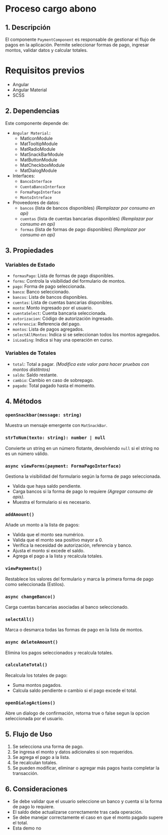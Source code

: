 # Proceso cargo abono 

## 1. Descripción
El componente `PaymentComponent` es responsable de gestionar el flujo de pagos en la aplicación. Permite seleccionar formas de pago, ingresar montos, validar datos y calcular totales.

# Requisitos previos
- Angular
- Angular Material
- SCSS

## 2. Dependencias
Este componente depende de:
- `Angular Material:`
  - MatIconModule
  - MatTooltipModule
  - MatRadioModule
  - MatSnackBarModule
  - MatButtonModule
  - MatCheckboxModule
  - MatDialogModule
- Interfaces:
  - `BancoInterface`
  - `CuentaBancoInterface`
  - `FormaPagoInterface`
  - `MontoIntreface`
- Proveedores de datos:
  - `bancos` (lista de bancos disponibles) *(Remplazar por consumo en api)*
  - `cuentas` (lista de cuentas bancarias disponibles) *(Remplazar por consumo en api)*
  - `formas` (lista de formas de pago disponibles) *(Remplazar por consumo en api)*

## 3. Propiedades
### Variables de Estado
- `formasPago`: Lista de formas de pago disponibles.
- `forms`: Controla la visibilidad del formulario de montos.
- `pago`: Forma de pago seleccionada.
- `banco`: Banco seleccionado.
- `bancos`: Lista de bancos disponibles.
- `cuentas`: Lista de cuentas bancarias disponibles.
- `monto`: Monto ingresado por el usuario.
- `cuentaSelect`: Cuenta bancaria seleccionada.
- `autorizacion`: Código de autorización ingresado.
- `referencia`: Referencia del pago.
- `montos`: Lista de pagos agregados.
- `selectAllMontos`: Indica si se seleccionan todos los montos agregados.
- `isLoading`: Indica si hay una operación en curso.

### Variables de Totales
- `total`: Total a pagar. *(Modifica este valor para hacer pruebas con montos distitntos)*
- `saldo`: Saldo restante.
- `cambio`: Cambio en caso de sobrepago.
- `pagado`: Total pagado hasta el momento.

## 4. Métodos
### `openSnackbar(message: string)`
Muestra un mensaje emergente con `MatSnackBar`.

### `strToNum(texto: string): number | null`
Convierte un string en un número flotante, devolviendo `null` si el string no es un número válido.

### `async viewForms(payment: FormaPagoInterface)`
Gestiona la visibilidad del formulario según la forma de pago seleccionada.
- Valida que haya saldo pendiente.
- Carga bancos si la forma de pago lo requiere *(Agregar consumo de apis)*.
- Muestra el formulario si es necesario.

### `addAmount()`
Añade un monto a la lista de pagos:
- Valida que el monto sea numérico.
- Valida que el monto sea positivo mayor a 0.
- Verifica la necesidad de autorización, referencia y banco.
- Ajusta el monto si excede el saldo.
- Agrega el pago a la lista y recalcula totales.

### `viewPayments()`
Restablece los valores del formulario y marca la primera forma de pago como seleccionada (Estilos).

### `async changeBanco()`
Carga cuentas bancarias asociadas al banco seleccionado.

### `selectAll()`
Marca o desmarca todas las formas de pago en la lista de montos.

### `async deleteAmount()`
Elimina los pagos seleccionados y recalcula totales.

### `calculateTotal()`
Recalcula los totales de pago:
- Suma montos pagados.
- Calcula saldo pendiente o cambio si el pago excede el total.

### `openDialogActions()`
Abre un dialogo de confirmación, retorna true o false segun la opcion seleccionada por el usuario.

## 5. Flujo de Uso
1. Se selecciona una forma de pago.
2. Se ingresa el monto y datos adicionales si son requeridos.
3. Se agrega el pago a la lista.
4. Se recalculan totales.
5. Se pueden modificar, eliminar o agregar más pagos hasta completar la transacción.

## 6. Consideraciones
- Se debe validar que el usuario seleccione un banco y cuenta si la forma de pago lo requiere.
- El saldo debe actualizarse correctamente tras cada operación.
- Se debe manejar correctamente el caso en que el monto pagado supere el total.
- Esta demo no 